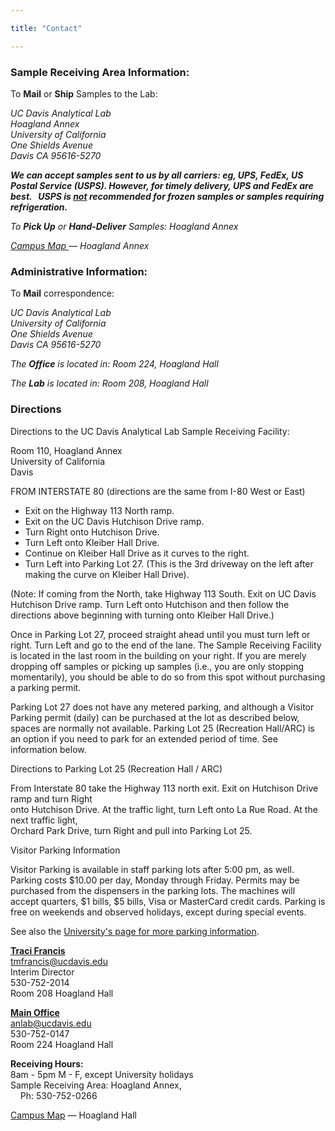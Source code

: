 ```yaml
---

title: "Contact"

---
```

<div class="col-8">
<h3>Sample Receiving Area Information:</h3>
<p>To <strong>Mail</strong> or <strong>Ship</strong> Samples to the Lab:</p>
<address>
  <p>UC Davis Analytical Lab<br />Hoagland Annex<br />University of California<br />One Shields Avenue<br />Davis CA 95616-5270</p>
  <p><strong>We can accept samples sent to us by all carriers: eg, UPS, FedEx, US Postal Service (USPS).  However, for timely delivery, UPS and FedEx are best. &nbsp; USPS is <u><i>not</i></u> recommended for frozen samples or samples requiring refrigeration.</strong></p>
  <p>To <strong>Pick Up</strong> or <strong>Hand-Deliver</strong> Samples: Hoagland Annex</p>
  <p><a href="http://campusmap.ucdavis.edu/?b=81" target="_blank">Campus Map </a><span class="external-link">— Hoagland Annex
  </p>
</address>
<h3>Administrative Information:</h3>
<p>To <strong>Mail</strong> correspondence:</p>
<address>
  <p>UC Davis Analytical Lab<br />University of California<br />One Shields Avenue<br />Davis CA 95616-5270</p>
  <p>The <strong>Office</strong> is located in: Room 224, Hoagland Hall</p>
  <p>The <strong>Lab</strong> is located in: Room 208, Hoagland Hall</p>
</address>
<h3>Directions</h3>
<p>Directions to the UC Davis Analytical Lab Sample Receiving Facility:</p>
<p>Room 110, Hoagland Annex<br />University of California<br />Davis</p>
<p>FROM INTERSTATE 80 (directions are the same from I-80 West or East)</p>
<ul>
    <li>Exit on the Highway 113 North ramp.</li>
    <li>Exit on the UC Davis Hutchison Drive ramp.</li>
    <li>Turn Right onto Hutchison Drive.</li>
    <li>Turn Left onto Kleiber Hall Drive.</li>
    <li>Continue on Kleiber Hall Drive as it curves to the right.</li>
    <li>Turn Left into Parking Lot 27. (This is the 3rd driveway on the left after making the curve on Kleiber Hall Drive).</li>
</ul>
<p>(Note: If coming from the North, take Highway 113 South. Exit on UC Davis Hutchison Drive ramp. Turn Left onto Hutchison and then follow the directions above beginning with turning onto Kleiber Hall Drive.)</p>
<p>Once in Parking Lot 27, proceed straight ahead until you must turn left or right. Turn Left and go to the end of the lane. The Sample Receiving Facility is located in the last room in the building on your right. If you are merely dropping off samples or picking up samples (i.e., you are only stopping momentarily), you should be able to do so from this spot without purchasing a parking permit.</p>
<p>Parking Lot 27 does not have any metered parking, and although a Visitor Parking permit (daily) can be purchased at the lot as described below, spaces are normally not available. Parking Lot 25 (Recreation Hall/ARC) is an option if you need to park for an extended period of time. See information below.</p>
<p>Directions to Parking Lot 25 (Recreation Hall / ARC)</p>
<p>From Interstate 80 take the Highway 113 north exit. Exit on Hutchison Drive ramp and turn Right<br />onto Hutchison Drive. At the traffic light, turn Left onto La Rue Road. At the next traffic light,<br />Orchard Park Drive, turn Right and pull
    into Parking Lot 25.</p>
<p>Visitor Parking Information</p>
<p>Visitor Parking is available in staff parking lots after 5:00 pm, as well.<br />Parking costs $10.00 per day, Monday through Friday. Permits may be purchased from the dispensers in the parking lots. The machines will accept quarters, $1 bills, $5 bills, Visa or MasterCard credit cards. Parking is free on weekends and observed holidays, except during special events.</p>
<p>See also the <a class="external-link" href="http://taps.ucdavis.edu/parking/information/visitor" target="_blank" title="UCD Visitor Parking Info">University's page for more parking information</a>.</p>
</div>
<div class="col-4">
<p><a href="mailto:tmfrancis@ucdavis.edu"><b>Traci Francis</b></a> <br><a href="mailto:tmfrancis@ucdavis.edu">tmfrancis@ucdavis.edu</a> <br>Interim Director<br>  530-752-2014<br> Room 208 Hoagland Hall</p>
<p><a href="mailto:anlab@ucdavis.edu"><b>Main Office</b></a><br><a href="mailto:anlab@ucdavis.edu">anlab@ucdavis.edu</a><br> 530-752-0147<br> Room 224 Hoagland Hall</p>
<p><b>Receiving Hours:</b> </br>8am - 5pm M - F, except University holidays </br>
Sample Receiving Area: Hoagland Annex,</br>&nbsp; &nbsp; Ph: 530-752-0266
</p>
<p><a href="http://campusmap.ucdavis.edu/?b=82" target="_blank">Campus Map</a><span class="external-link"> — Hoagland Hall
  <a href="http://campusmap.ucdavis.edu/?b=82" target="_blank"><br /></a>
</p>
